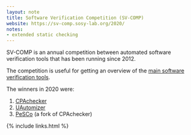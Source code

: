 ```yaml
---
layout: note
title: Software Verification Competition (SV-COMP)
website: https://sv-comp.sosy-lab.org/2020/
notes:
- extended static checking
---
```


SV-COMP is an annual competition between automated software
verification tools that has been running since 2012.

The competition is useful for getting an overview of
the [main software verification
tools](https://sv-comp.sosy-lab.org/2020/systems.php).

The winners in 2020 were:
1. [CPAchecker](https://cpachecker.sosy-lab.org)
2. [UAutomizer](https://monteverdi.informatik.uni-freiburg.de/tomcat/Website/)
3. [PeSCo](https://github.com/cedricrupb/cpachecker) (a fork of CPAchecker)

{% include links.html %}
